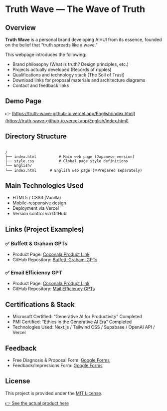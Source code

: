 # Truth Wave ― The Wave of Truth

## Overview

**Truth Wave** is a personal brand developing AI×UI from its essence, founded on the belief that “truth spreads like a wave.”

This webpage introduces the following:

- Brand philosophy (What is truth? Design principles, etc.)
- Projects actually developed (Records of ripples)
- Qualifications and technology stack (The Soil of Trust)
- Download links for proposal materials and architecture diagrams
- Contact and feedback links

## Demo Page

👉 [https://truth-wave-github-io.vercel.app/English/index.html](https://truth-wave-github-io.vercel.app/English/index.html)

## Directory Structure

```

/
├── index.html          # Main web page (Japanese version)
├── style.css           # Global page style definitions
└── English/
└── index.html      # English web page (※Prepared separately)

````

## Main Technologies Used

- HTML5 / CSS3 (Vanilla)
- Mobile-responsive design
- Deployment via Vercel
- Version control via GitHub

## Links (Project Examples)

### ✅ Buffett & Graham GPTs

- Product Page: [Coconala Product Link](https://coconala.com/contents_market/pictures/cmez6ftdz0sjh6m0h0xdbo1gs)
- GitHub Repository: [Buffett-Graham-GPTs](https://github.com/truthwave/Buffett-Graham-GPTs/tree/main/English)

### ✅ Email Efficiency GPT

- Product Page: [Coconala Product Link](https://coconala.com/contents_market/pictures/cmf3ndqpl00xr6s0houn6itv9)
- GitHub Repository: [Mail Efficiency GPTs](https://github.com/truthwave/mail-efficiency-gpts/tree/main/English)

## Certifications & Stack

- Microsoft Certified: “Generative AI for Productivity” Completed
- PMI Certified: “Ethics in the Generative AI Era” Completed
- Technologies Used: Next.js / Tailwind CSS / Supabase / OpenAI API / Vercel

## Feedback

* Free Diagnosis & Proposal Form: [Google Forms](https://docs.google.com/forms/d/e/1FAIpQLSdZqlT1lHF6tNUYDIBoBPDHhdqT6lYpDl_Kl7N2QauxoJv3_g/viewform?usp=header)
* Feedback/Impressions Form: [Google Forms](https://docs.google.com/forms/d/e/1FAIpQLSefO9WQEQOMclfzoi7WNjl75KvJwqH9Ku17lMqb1FxlHE2hjg/viewform?usp=header)

## License

This project is provided under the [MIT License](LICENSE).

[👉 See the actual product here](https://github.com/truthwave/Truth-Wave/blob/main/READMEen.md)
